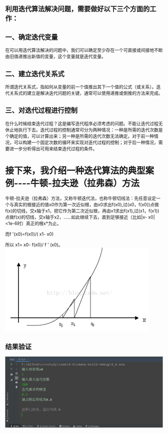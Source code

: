 
## 利用迭代算法解决问题，需要做好以下三个方面的工作：

## 一、确定迭代变量

在可以用迭代算法解决的问题中，我们可以确定至少存在一个可直接或间接地不断由旧值递推出新值的变量，这个变量就是迭代变量。

## 二、建立迭代关系式

所谓迭代关系式，指如何从变量的前一个值推出其下一个值的公式（或关系）。迭代关系式的建立是解决迭代问题的关键，通常可以使用递推或倒推的方法来完成。

## 三、对迭代过程进行控制

在什么时候结束迭代过程？这是编写迭代程序必须考虑的问题。不能让迭代过程无休止地执行下去。迭代过程的控制通常可分为两种情况：一种是所需的迭代次数是个确定的值，可以计算出来；另一种是所需的迭代次数无法确定。对于前一种情况，可以构建一个固定次数的循环来实现对迭代过程的控制；对于后一种情况，需要进一步分析得出可用来结束迭代过程的条件。

# 接下来，我介绍一种迭代算法的典型案例----牛顿-拉夫逊（拉弗森）方法

  牛顿-拉夫逊（拉弗森）方法，又称牛顿迭代法，也称牛顿切线法：先任意设定一个与真实的根接近的值x0作为第一次近似根，由x0求出f(x0),过(x0，f(x0))点做f(x)的切线，交x轴于x1，把它作为第二次近似根，再由x1求出f(x1),过(x1，f(x1))点做f(x)的切线，交x轴于x2，……如此继续下去，直到足够接近（比如|x- x0|<1e-6时）真正的根x*为止。

而f '(x0)=f(x0)/( x1- x0)

所以 x1= x0- f(x0)/ f ' (x0)。
![image](https://raw.githubusercontent.com/sinary-sys/CppStudy/master/pictures/201731991723852.png)
## 结果验证
![image](https://raw.githubusercontent.com/sinary-sys/CppStudy/master/pictures/2020-03-26_172739.jpg)
